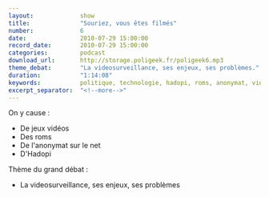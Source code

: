 ```yaml
---
layout:             show
title:              "Souriez, vous êtes filmés"
number:             6
date:               2010-07-29 15:00:00
record_date:        2010-07-29 15:00:00
categories:         podcast
download_url:       http://storage.poligeek.fr/poligeek6.mp3
theme_debat:        "La videosurveillance, ses enjeux, ses problèmes."
duration:           "1:14:08"
keywords:           politique, technologie, hadopi, roms, anonymat, videosurveillance, surveillance, big brother
excerpt_separator:  "<!--more-->"
---
```



On y cause :

- De jeux vidéos
- Des roms
- De l'anonymat sur le net
- D'Hadopi

Thème du grand débat :

- La videosurveillance, ses enjeux, ses problèmes
